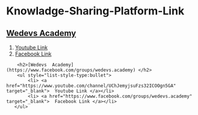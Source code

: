 # Knowladge-Sharing-Platform-Link
  []()
    <h2>[Wedevs  Academy](https://www.facebook.com/groups/wedevs.academy) </h2>
        <ul style="list-style-type:bullet">
            <li> <a href="https://www.youtube.com/channel/UChJemyjsuFzs32ICOOgn5GA" target="_blank">  Youtube Link </a></li> 
            <li> <a href="https://www.facebook.com/groups/wedevs.academy" target="_blank">  Facebook Link </a></li> 
       </ul>
       
        <h2>[Wedevs  Academy](https://www.facebook.com/groups/wedevs.academy) </h2>
        <ul style="list-style-type:bullet">
            <li> <a href="https://www.youtube.com/channel/UChJemyjsuFzs32ICOOgn5GA" target="_blank">  Youtube Link </a></li> 
            <li> <a href="https://www.facebook.com/groups/wedevs.academy" target="_blank">  Facebook Link </a></li> 
       </ul>
         
     
   

